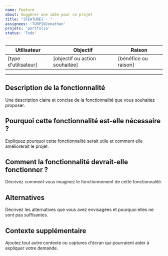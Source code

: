 ```yaml
---
name: Feature
about: Suggérer une idée pour ce projet
title: "[FEATURE] - "
assignees: 'TURPINJonathan'
projets: 'portfolio'
status: 'Todo'
---
```


**Utilisateur** | **Objectif** | **Raison**
--- | --- | ---
[type d'utilisateur] | [objectif ou action souhaitée] | [bénéfice ou raison]

---

## Description de la fonctionnalité
Une description claire et concise de la fonctionnalité que vous souhaitez proposer.  


## Pourquoi cette fonctionnalité est-elle nécessaire ?
Expliquez pourquoi cette fonctionnalité serait utile et comment elle améliorerait le projet.  

## Comment la fonctionnalité devrait-elle fonctionner ?
Décrivez comment vous imaginez le fonctionnement de cette fonctionnalité.  

## Alternatives
Décrivez les alternatives que vous avez envisagées et pourquoi elles ne sont pas suffisantes.  

## Contexte supplémentaire
Ajoutez tout autre contexte ou captures d'écran qui pourraient aider à expliquer votre demande.  